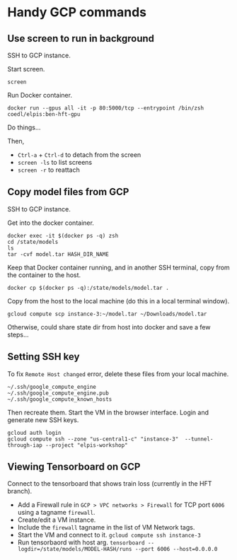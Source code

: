 # Handy GCP commands


## Use screen to run in background 

SSH to GCP instance.

Start screen.
```
screen
```

Run Docker container.
```
docker run --gpus all -it -p 80:5000/tcp --entrypoint /bin/zsh coedl/elpis:ben-hft-gpu
```

Do things...

Then,  
* `Ctrl-a` + `Ctrl-d` to detach from the screen  
* `screen -ls` to list screens  
* `screen -r` to reattach  


## Copy model files from GCP

SSH to GCP instance.  

Get into the docker container.
```
docker exec -it $(docker ps -q) zsh
cd /state/models
ls
tar -cvf model.tar HASH_DIR_NAME
```

Keep that Docker container running, and in another SSH terminal, copy from the container to the host.
```
docker cp $(docker ps -q):/state/models/model.tar .
```

Copy from the host to the local machine (do this in a local terminal window).
```
gcloud compute scp instance-3:~/model.tar ~/Downloads/model.tar
```

Otherwise, could share state dir from host into docker and save a few steps...



## Setting SSH key

To fix `Remote Host changed` error, delete these files from your local machine.
```shell
~/.ssh/google_compute_engine
~/.ssh/google_compute_engine.pub
~/.ssh/google_compute_known_hosts
```

Then recreate them. Start the VM in the browser interface. Login and generate new SSH keys.
```shell
gcloud auth login
gcloud compute ssh --zone "us-central1-c" "instance-3"  --tunnel-through-iap --project "elpis-workshop"
``` 



## Viewing Tensorboard on GCP

Connect to the tensorboard that shows train loss (currently in the HFT branch).

* Add a Firewall rule in `GCP > VPC networks > Firewall` for TCP port `6006` using a tagname `firewall`.
* Create/edit a VM instance.
* Include the `firewall` tagname in the list of VM Network tags.
* Start the VM and connect to it. `gcloud compute ssh instance-3`
* Run tensorbaord with host arg. `tensorboard --logdir=/state/models/MODEL-HASH/runs --port 6006 --host=0.0.0.0`
